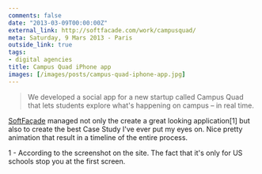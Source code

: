 ```yaml
---
comments: false
date: "2013-03-09T00:00:00Z"
external_link: http://softfacade.com/work/campusquad/
meta: Saturday, 9 Mars 2013 - Paris
outside_link: true
tags:
- digital agencies
title: Campus Quad iPhone app
images: [/images/posts/campus-quad-iphone-app.jpg]
---
```


> We developed a social app for a new startup called Campus Quad that lets students explore what's happening on campus – in real time.

[SoftFaçade](http://softfacade.com) managed not only the create a great looking application[1] but also to create the best Case Study I've ever put my eyes on. Nice pretty animation that result in a timeline of the entire process.


1 - According to the screenshot on the site. The fact that it's only for US schools stop you at the first screen.
